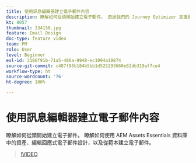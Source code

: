 ```yaml
---
title: 使用訊息編輯器建立電子郵件內容
description: 瞭解如何從頭開始建立電子郵件。 透過我們的 Journey Optimizer 支援影片，了解如何使用 AEM Assets Essentials 資料庫中的資產、編輯回應式電子郵件設計，以及從範本建立電子郵件。
kt: 8057
thumbnail: 334150.jpg
feature: Email Design
doc-type: feature video
team: PM
role: User
level: Beginner
exl-id: 3186f91b-71a5-486a-9948-ec1994a19874
source-git-commit: c487f98b184b5bb1d525293660e82db319af7ce4
workflow-type: ht
source-wordcount: '76'
ht-degree: 100%

---
```


# 使用訊息編輯器建立電子郵件內容

瞭解如何從頭開始建立電子郵件。 瞭解如何使用 AEM Assets Essentials 資料庫中的資產、編輯回應式電子郵件設計，以及從範本建立電子郵件。

>[!VIDEO](https://video.tv.adobe.com/v/334150?quality=12)

